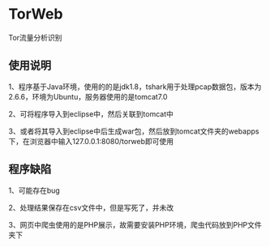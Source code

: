 # TorWeb
Tor流量分析识别

## 使用说明

1、程序基于Java环境，使用的的是jdk1.8，tshark用于处理pcap数据包，版本为2.6.6，环境为Ubuntu，服务器使用的是tomcat7.0

2、可将程序导入到eclipse中，然后关联到tomcat中

3、或者将其导入到eclipse中后生成war包，然后放到tomcat文件夹的webapps下，在浏览器中输入127.0.0.1:8080/torweb即可使用

## 程序缺陷

1、可能存在bug

2、处理结果保存在csv文件中，但是写死了，并未改

3、网页中爬虫使用的是PHP展示，故需要安装PHP环境，爬虫代码放到PHP文件夹下
